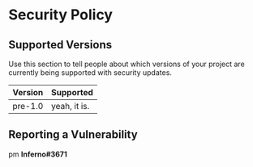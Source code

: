 # Security Policy

## Supported Versions

Use this section to tell people about which versions of your project are
currently being supported with security updates.

| Version | Supported          |
| ------- | ------------------ |
| pre-1.0 | yeah, it is.       |

## Reporting a Vulnerability
pm **Inferno#3671**
